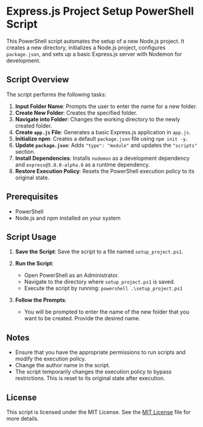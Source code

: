 # Express.js Project Setup PowerShell Script

This PowerShell script automates the setup of a new Node.js project. It creates a new directory, initializes a Node.js project, configures `package.json`, and sets up a basic Express.js server with Nodemon for development.

## Script Overview

The script performs the following tasks:

1. **Input Folder Name**: Prompts the user to enter the name for a new folder.
2. **Create New Folder**: Creates the specified folder.
3. **Navigate into Folder**: Changes the working directory to the newly created folder.
4. **Create `app.js` File**: Generates a basic Express.js application in `app.js`.
5. **Initialize npm**: Creates a default `package.json` file using `npm init -y`.
6. **Update `package.json`**: Adds `"type": "module"` and updates the `"scripts"` section.
7. **Install Dependencies**: Installs `nodemon` as a development dependency and `express@5.0.0-alpha.8` as a runtime dependency.
8. **Restore Execution Policy**: Resets the PowerShell execution policy to its original state.

## Prerequisites

- PowerShell
- Node.js and npm installed on your system

## Script Usage

1. **Save the Script**: Save the script to a file named `setup_project.ps1`.

2. **Run the Script**:
   - Open PowerShell as an Administrator.
   - Navigate to the directory where `setup_project.ps1` is saved.
   - Execute the script by running:
     ```powershell .\setup_project.ps1```

3. **Follow the Prompts**:
   - You will be prompted to enter the name of the new folder that you want to be created. Provide the desired name.



## Notes

- Ensure that you have the appropriate permissions to run scripts and modify the execution policy.
- Change the author name in the script.
- The script temporarily changes the execution policy to bypass restrictions. This is reset to its original state after execution.

## License

This script is licensed under the MIT License. See the [MIT License](https://opensource.org/license/mit) file for more details.
